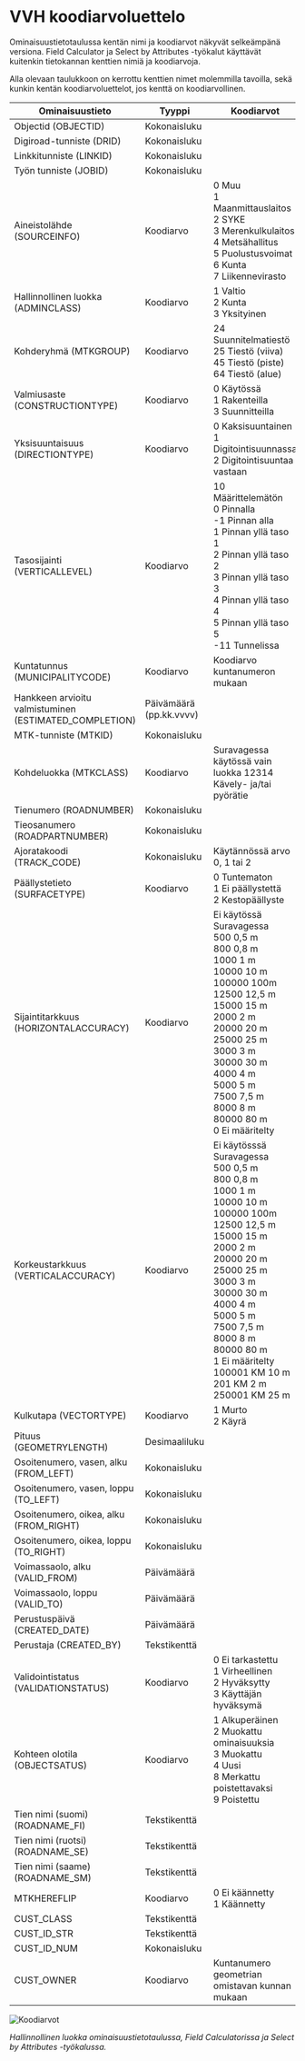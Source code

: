 VVH koodiarvoluettelo
=========================================

Ominaisuustietotaulussa kentän nimi ja koodiarvot näkyvät selkeämpänä versiona. Field Calculator ja Select by Attributes -työkalut käyttävät kuitenkin tietokannan kenttien nimiä ja koodiarvoja. 

Alla olevaan taulukkoon on kerrottu kenttien nimet molemmilla tavoilla, sekä kunkin kentän koodiarvoluettelot, jos kenttä on koodiarvollinen.


|Ominaisuustieto|Tyyppi|Koodiarvot|
|---------------|------|-----------|
|Objectid (OBJECTID)|Kokonaisluku||
|Digiroad-tunniste (DRID)|Kokonaisluku||
|Linkkitunniste (LINKID)|Kokonaisluku||
|Työn tunniste (JOBID)|Kokonaisluku||
|Aineistolähde (SOURCEINFO)|Koodiarvo|0 Muu<BR>1 Maanmittauslaitos<BR>2 SYKE<BR>3 Merenkulkulaitos<BR>4 Metsähallitus<BR>5 Puolustusvoimat<BR>6 Kunta<BR>7 Liikennevirasto|
|Hallinnollinen luokka (ADMINCLASS)|Koodiarvo|1 Valtio<BR>2 Kunta<BR>3 Yksityinen|
|Kohderyhmä (MTKGROUP)|Koodiarvo|24 Suunnitelmatiestö<BR>25 Tiestö (viiva)<BR>45 Tiestö (piste)<BR>64 Tiestö (alue)|
|Valmiusaste (CONSTRUCTIONTYPE)|Koodiarvo|0 Käytössä<BR>1 Rakenteilla<BR>3 Suunnitteilla|
|Yksisuuntaisuus (DIRECTIONTYPE)|Koodiarvo|0 Kaksisuuntainen<BR>1 Digitointisuunnassa<BR>2 Digitointisuuntaa vastaan|
|Tasosijainti (VERTICALLEVEL)|Koodiarvo|10 Määrittelemätön<BR>0 Pinnalla<BR>-1 Pinnan alla<BR>1 Pinnan yllä taso 1<BR>2 Pinnan yllä taso 2<BR>3 Pinnan yllä taso 3<BR>4 Pinnan yllä taso 4<BR>5 Pinnan yllä taso 5<BR>-11 Tunnelissa|
|Kuntatunnus (MUNICIPALITYCODE)|Koodiarvo|Koodiarvo kuntanumeron mukaan|
|Hankkeen arvioitu valmistuminen (ESTIMATED_COMPLETION)|Päivämäärä (pp.kk.vvvv)||
|MTK-tunniste (MTKID)|Kokonaisluku||
|Kohdeluokka (MTKCLASS)|Koodiarvo|Suravagessa käytössä vain luokka 12314 Kävely- ja/tai pyörätie<BR>|
|Tienumero (ROADNUMBER)|Kokonaisluku||
|Tieosanumero (ROADPARTNUMBER)|Kokonaisluku||
|Ajoratakoodi (TRACK_CODE)|Kokonaisluku|Käytännössä arvo 0, 1 tai 2|
|Päällystetieto (SURFACETYPE)|Koodiarvo|0 Tuntematon<BR>1 Ei päällystettä<BR>2 Kestopäällyste|
|Sijaintitarkkuus (HORIZONTALACCURACY)|Koodiarvo|Ei käytössä Suravagessa<BR>500 0,5 m<BR>800 0,8 m<BR>1000 1 m<BR>10000 10 m<BR>100000 100m<BR>12500 12,5 m<BR>15000 15 m<BR>2000 2 m<BR>20000 20 m<BR>25000 25 m<BR>3000 3 m<BR>30000 30 m<BR>4000 4 m<BR>5000 5 m<BR>7500 7,5 m<BR>8000 8 m<BR>80000 80 m<BR>0 Ei määritelty|
|Korkeustarkkuus (VERTICALACCURACY)|Koodiarvo|Ei käytösssä Suravagessa<BR>500 0,5 m<BR>800 0,8 m<BR>1000 1 m<BR>10000 10 m<BR>100000 100m<BR>12500 12,5 m<BR>15000 15 m<BR>2000 2 m<BR>20000 20 m<BR>25000 25 m<BR>3000 3 m<BR>30000 30 m<BR>4000 4 m<BR>5000 5 m<BR>7500 7,5 m<BR>8000 8 m<BR>80000 80 m<BR>1 Ei määritelty<BR>100001 KM 10 m<BR>201 KM 2 m<BR>250001 KM 25 m|
|Kulkutapa (VECTORTYPE)|Koodiarvo|1 Murto<BR>2 Käyrä|
|Pituus (GEOMETRYLENGTH)|Desimaaliluku||
|Osoitenumero, vasen, alku (FROM_LEFT)|Kokonaisluku||
|Osoitenumero, vasen, loppu (TO_LEFT)|Kokonaisluku||
|Osoitenumero, oikea, alku (FROM_RIGHT)|Kokonaisluku||
|Osoitenumero, oikea, loppu (TO_RIGHT)|Kokonaisluku||
|Voimassaolo, alku (VALID_FROM)|Päivämäärä||
|Voimassaolo, loppu (VALID_TO)|Päivämäärä||
|Perustuspäivä (CREATED_DATE)|Päivämäärä||
|Perustaja (CREATED_BY)|Tekstikenttä||
|Validointistatus (VALIDATIONSTATUS)|Koodiarvo|0 Ei tarkastettu<BR>1 Virheellinen<BR>2 Hyväksytty<BR>3 Käyttäjän hyväksymä|
|Kohteen olotila (OBJECTSATUS)|Koodiarvo|1 Alkuperäinen<BR>2 Muokattu ominaisuuksia<BR>3 Muokattu<BR>4 Uusi<BR>8 Merkattu poistettavaksi<BR>9 Poistettu|
|Tien nimi (suomi) (ROADNAME_FI)|Tekstikenttä||
|Tien nimi (ruotsi) (ROADNAME_SE)|Tekstikenttä||
|Tien nimi (saame) (ROADNAME_SM)|Tekstikenttä||
|MTKHEREFLIP|Koodiarvo|0 Ei käännetty<BR>1 Käännetty|
|CUST_CLASS|Tekstikenttä||
|CUST_ID_STR|Tekstikenttä||
|CUST_ID_NUM|Kokonaisluku||
|CUST_OWNER|Koodiarvo|Kuntanumero geometrian omistavan kunnan mukaan|

![Koodiarvot](k55.png)

_Hallinnollinen luokka ominaisuustietotaulussa, Field Calculatorissa ja Select by Attributes -työkalussa._

